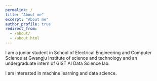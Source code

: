 ```yaml
---
permalink: /
title: "About me"
excerpt: "About me"
author_profile: true
redirect_from: 
  - /about/
  - /about.html
---
```


I am a junior student in School of Electrical Engineering and Computer Science at Gwangju Institute of science and technology and an undergraduate intern of GIST AI Data Science lab.

I am interested in machine learning and data science. 
